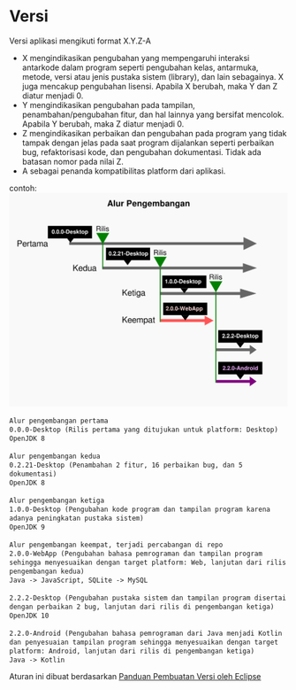 # Versi
Versi aplikasi mengikuti format X.Y.Z-A
- X mengindikasikan pengubahan yang mempengaruhi interaksi antarkode dalam program seperti pengubahan kelas, antarmuka, metode, versi atau jenis pustaka sistem (library), dan lain sebagainya. X juga mencakup pengubahan lisensi. Apabila X berubah, maka Y dan Z diatur menjadi 0.
- Y mengindikasikan pengubahan pada tampilan, penambahan/pengubahan fitur, dan hal lainnya yang bersifat mencolok. Apabila Y berubah, maka Z diatur menjadi 0.
- Z mengindikasikan perbaikan dan pengubahan pada program yang tidak tampak dengan jelas pada saat program dijalankan seperti perbaikan bug, refaktorisasi kode, dan pengubahan dokumentasi. Tidak ada batasan nomor pada nilai Z.
- A sebagai penanda kompatibilitas platform dari aplikasi.

contoh:
![Gambar Alur Pengembangan](https://github.com/karazubald/anwan/blob/main/img/alur-pengembangan-contoh.png)
```
Alur pengembangan pertama
0.0.0-Desktop (Rilis pertama yang ditujukan untuk platform: Desktop)
OpenJDK 8

Alur pengembangan kedua
0.2.21-Desktop (Penambahan 2 fitur, 16 perbaikan bug, dan 5 dokumentasi)
OpenJDK 8

Alur pengembangan ketiga
1.0.0-Desktop (Pengubahan kode program dan tampilan program karena adanya peningkatan pustaka sistem)
OpenJDK 9

Alur pengembangan keempat, terjadi percabangan di repo
2.0.0-WebApp (Pengubahan bahasa pemrograman dan tampilan program sehingga menyesuaikan dengan target platform: Web, lanjutan dari rilis pengembangan kedua)
Java -> JavaScript, SQLite -> MySQL

2.2.2-Desktop (Pengubahan pustaka sistem dan tampilan program disertai dengan perbaikan 2 bug, lanjutan dari rilis di pengembangan ketiga)
OpenJDK 10

2.2.0-Android (Pengubahan bahasa pemrograman dari Java menjadi Kotlin dan penyesuaian tampilan program sehingga menyesuaikan dengan target platform: Android, lanjutan dari rilis di pengembangan ketiga)
Java -> Kotlin

```

Aturan ini dibuat berdasarkan [Panduan Pembuatan Versi oleh Eclipse](https://wiki.eclipse.org/Version_Numbering)
